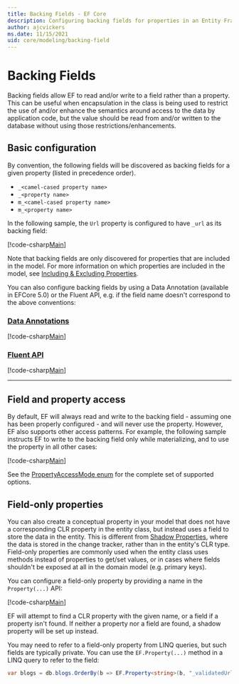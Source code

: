 ```yaml
---
title: Backing Fields - EF Core
description: Configuring backing fields for properties in an Entity Framework Core model
author: ajcvickers
ms.date: 11/15/2021
uid: core/modeling/backing-field
---
```

# Backing Fields

Backing fields allow EF to read and/or write to a field rather than a property. This can be useful when encapsulation in the class is being used to restrict the use of and/or enhance the semantics around access to the data by application code, but the value should be read from and/or written to the database without using those restrictions/enhancements.

## Basic configuration

By convention, the following fields will be discovered as backing fields for a given property (listed in precedence order).

* `_<camel-cased property name>`
* `_<property name>`
* `m_<camel-cased property name>`
* `m_<property name>`

In the following sample, the `Url` property is configured to have `_url` as its backing field:

[!code-csharp[Main](../../../samples/core/Modeling/BackingFields/BackingField.cs#Sample)]

Note that backing fields are only discovered for properties that are included in the model. For more information on which properties are included in the model, see [Including & Excluding Properties](xref:core/modeling/entity-properties#included-and-excluded-properties).

You can also configure backing fields by using a Data Annotation (available in EFCore 5.0) or the Fluent API, e.g. if the field name doesn't correspond to the above conventions:

### [Data Annotations](#tab/data-annotations)

[!code-csharp[Main](../../../samples/core/Modeling/BackingFields/DataAnnotations/BackingField.cs?name=BackingField&highlight=7)]

### [Fluent API](#tab/fluent-api)

[!code-csharp[Main](../../../samples/core/Modeling/BackingFields/FluentAPI/BackingField.cs?name=BackingField&highlight=5)]

***

## Field and property access

By default, EF will always read and write to the backing field - assuming one has been properly configured - and will never use the property. However, EF also supports other access patterns. For example, the following sample instructs EF to write to the backing field only while materializing, and to use the property in all other cases:

[!code-csharp[Main](../../../samples/core/Modeling/BackingFields/FluentAPI/BackingFieldAccessMode.cs?name=BackingFieldAccessMode&highlight=6)]

See the [PropertyAccessMode enum](/dotnet/api/microsoft.entityframeworkcore.propertyaccessmode) for the complete set of supported options.

## Field-only properties

You can also create a conceptual property in your model that does not have a corresponding CLR property in the entity class, but instead uses a field to store the data in the entity. This is different from [Shadow Properties](xref:core/modeling/shadow-properties), where the data is stored in the change tracker, rather than in the entity's CLR type. Field-only properties are commonly used when the entity class uses methods instead of properties to get/set values, or in cases where fields shouldn't be exposed at all in the domain model (e.g. primary keys).

You can configure a field-only property by providing a name in the `Property(...)` API:

[!code-csharp[Main](../../../samples/core/Modeling/BackingFields/FluentAPI/BackingFieldNoProperty.cs#Sample)]

EF will attempt to find a CLR property with the given name, or a field if a property isn't found. If neither a property nor a field are found, a shadow property will be set up instead.

You may need to refer to a field-only property from LINQ queries, but such fields are typically private. You can use the `EF.Property(...)` method in a LINQ query to refer to the field:

```csharp
var blogs = db.blogs.OrderBy(b => EF.Property<string>(b, "_validatedUrl"));
```
